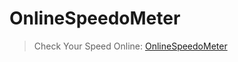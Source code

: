 # OnlineSpeedoMeter
> Check Your Speed Online: [OnlineSpeedoMeter](https://onlinespeedometer.netlify.app)
